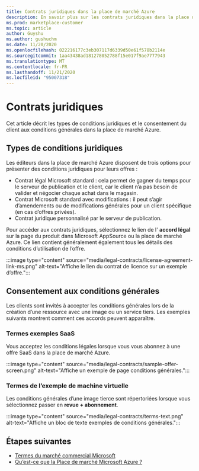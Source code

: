 ```yaml
---
title: Contrats juridiques dans la place de marché Azure
description: En savoir plus sur les contrats juridiques dans la place de marché Azure.
ms.prod: marketplace-customer
ms.topic: article
author: Guyshu
ms.author: gushuchm
ms.date: 11/20/2020
ms.openlocfilehash: 022216177c3eb307117d6339d50e61f578b2114e
ms.sourcegitcommit: 1aa43438ad181278052788f15e017f9ae7777943
ms.translationtype: MT
ms.contentlocale: fr-FR
ms.lasthandoff: 11/21/2020
ms.locfileid: "95007318"
---
```

# <a name="legal-contracts"></a>Contrats juridiques

Cet article décrit les types de conditions juridiques et le consentement du client aux conditions générales dans la place de marché Azure.

## <a name="types-of-legal-terms"></a>Types de conditions juridiques

Les éditeurs dans la place de marché Azure disposent de trois options pour présenter des conditions juridiques pour leurs offres :

- Contrat légal Microsoft standard : cela permet de gagner du temps pour le serveur de publication et le client, car le client n’a pas besoin de valider et négocier chaque achat dans le magasin.
- Contrat Microsoft standard avec modifications : il peut s’agir d’amendements ou de modifications générales pour un client spécifique (en cas d’offres privées).
- Contrat juridique personnalisé par le serveur de publication.

Pour accéder aux contrats juridiques, sélectionnez le lien de l' **accord légal** sur la page du produit dans Microsoft AppSource ou la place de marché Azure. Ce lien contient généralement également tous les détails des conditions d’utilisation de l’offre.

:::image type="content" source="media/legal-contracts/license-agreement-link-ms.png" alt-text="Affiche le lien du contrat de licence sur un exemple d’offre.":::

## <a name="consenting-to-terms-and-conditions"></a>Consentement aux conditions générales

Les clients sont invités à accepter les conditions générales lors de la création d’une ressource avec une image ou un service tiers. Les exemples suivants montrent comment ces accords peuvent apparaître.

### <a name="saas-example-terms"></a>Termes exemples SaaS

Vous acceptez les conditions légales lorsque vous vous abonnez à une offre SaaS dans la place de marché Azure.

:::image type="content" source="media/legal-contracts/sample-offer-screen.png" alt-text="Affiche un exemple de page conditions générales.":::

### <a name="virtual-machine-example-terms"></a>Termes de l’exemple de machine virtuelle

Les conditions générales d’une image tierce sont répertoriées lorsque vous sélectionnez passer en **revue + abonnement**.

:::image type="content" source="media/legal-contracts/terms-text.png" alt-text="Affiche un bloc de texte exemples de conditions générales.":::

## <a name="next-steps"></a>Étapes suivantes

- [Termes du marché commercial Microsoft](https://azure.microsoft.com/support/legal/marketplace-terms/)
- [Qu’est-ce que la Place de marché Microsoft Azure ?](azure-marketplace-overview.md) 
